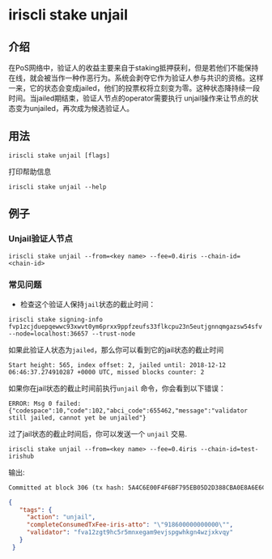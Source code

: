 # iriscli stake unjail

## 介绍


在PoS网络中，验证人的收益主要来自于staking抵押获利，但是若他们不能保持在线，就会被当作一种作恶行为。系统会剥夺它作为验证人参与共识的资格。这样一来，它的状态会变成jailed，他们的投票权将立刻变为零。这种状态降持续一段时间。当jailed期结束，验证人节点的operator需要执行 unjail操作来让节点的状态变为unjailed，再次成为候选验证人。


## 用法

```
iriscli stake unjail [flags]
```

打印帮助信息

```
iriscli stake unjail --help
```

## 例子

### Unjail验证人节点

```
iriscli stake unjail --from=<key name> --fee=0.4iris --chain-id=<chain-id>
```
### 常见问题

* 检查这个验证人保持`jail`状态的截止时间：

```$xslt
iriscli stake signing-info fvp1zcjduepqewwc93xwvt0ym6prxx9ppfzeufs33flkcpu23n5eutjgnnqmgazsw54sfv --node=localhost:36657 --trust-node
```

如果此验证人状态为`jailed`，那么你可以看到它的jail状态的截止时间

```
Start height: 565, index offset: 2, jailed until: 2018-12-12 06:46:37.274910287 +0000 UTC, missed blocks counter: 2
```

如果你在jail状态的截止时间前执行`unjail` 命令，你会看到以下错误：

```$xslt
ERROR: Msg 0 failed: {"codespace":10,"code":102,"abci_code":655462,"message":"validator still jailed, cannot yet be unjailed"}
```

过了jail状态的截止时间后，你可以发送一个 `unjail` 交易. 

```
iriscli stake unjail --from=<key name> --fee=0.4iris --chain-id=test-irishub
```

输出:
```txt
Committed at block 306 (tx hash: 5A4C6E00F4F6BF795EB05D2D388CBA0E8A6E6CF17669314B1EE6A31729A22450, response: {Code:0 Data:[] Log:Msg 0:  Info: GasWanted:200000 GasUsed:3398 Tags:[{Key:[97 99 116 105 111 110] Value:[115 101 114 118 105 99 101 45 119 105 116 104 100 114 97 119 45 102 101 101 115] XXX_NoUnkeyedLiteral:{} XXX_unrecognized:[] XXX_sizecache:0} {Key:[99 111 109 112 108 101 116 101 67 111 110 115 117 109 101 100 84 120 70 101 101 45 105 114 105 115 45 97 116 116 111] Value:[34 54 55 57 54 48 48 48 48 48 48 48 48 48 48 48 34] XXX_NoUnkeyedLiteral:{} XXX_unrecognized:[] XXX_sizecache:0}] Codespace: XXX_NoUnkeyedLiteral:{} XXX_unrecognized:[] XXX_sizecache:0})
```

```json
{
   "tags": {
     "action": "unjail",
     "completeConsumedTxFee-iris-atto": "\"918600000000000\"",
     "validator": "fva12zgt9hc5r5mnxegam9evjspgwhkgn4wzjxkvqy"
   }
 }
```
